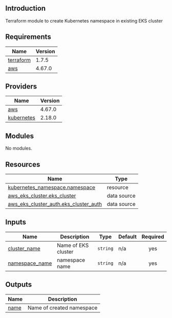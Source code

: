 ## Introduction
Terraform module to create  Kubernetes namespace in existing EKS cluster

<!-- BEGIN_TF_DOCS -->
## Requirements

| Name | Version |
|------|---------|
| <a name="requirement_terraform"></a> [terraform](#requirement\_terraform) | 1.7.5 |
| <a name="requirement_aws"></a> [aws](#requirement\_aws) | 4.67.0 |

## Providers

| Name | Version |
|------|---------|
| <a name="provider_aws"></a> [aws](#provider\_aws) | 4.67.0 |
| <a name="provider_kubernetes"></a> [kubernetes](#provider\_kubernetes) | 2.18.0 |

## Modules

No modules.

## Resources

| Name | Type |
|------|------|
| [kubernetes_namespace.namespace](https://registry.terraform.io/providers/hashicorp/kubernetes/latest/docs/resources/namespace) | resource |
| [aws_eks_cluster.eks_cluster](https://registry.terraform.io/providers/hashicorp/aws/4.67.0/docs/data-sources/eks_cluster) | data source |
| [aws_eks_cluster_auth.eks_cluster_auth](https://registry.terraform.io/providers/hashicorp/aws/4.67.0/docs/data-sources/eks_cluster_auth) | data source |

## Inputs

| Name | Description | Type | Default | Required |
|------|-------------|------|---------|:--------:|
| <a name="input_cluster_name"></a> [cluster\_name](#input\_cluster\_name) | Name of EKS cluster | `string` | n/a | yes |
| <a name="input_namespace_name"></a> [namespace\_name](#input\_namespace\_name) | namespace name | `string` | n/a | yes |

## Outputs

| Name | Description |
|------|-------------|
| <a name="output_name"></a> [name](#output\_name) | Name of created namespace |
<!-- END_TF_DOCS -->
